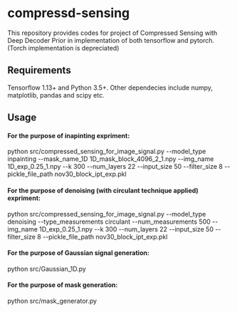 # compressd-sensing

This repository provides codes for project of Compressed Sensing with Deep Decoder Prior in implementation of both tensorflow and pytorch. (Torch implementation is depreciated)

## Requirements
Tensorflow 1.13+ and Python 3.5+. Other dependecies include numpy, matplotlib, pandas and scipy etc.

## Usage
#### For the purpose of inapinting expriment:

python src/compressed_sensing_for_image_signal.py --model_type inpainting --mask_name_1D 1D_mask_block_4096_2_1.npy --img_name 1D_exp_0.25_1.npy --k 300 --num_layers 22 --input_size 50 --filter_size 8 --pickle_file_path nov30_block_ipt_exp.pkl

#### For the purpose of denoising (with circulant technique applied) expriment:

python src/compressed_sensing_for_image_signal.py --model_type denoising --type_measurements circulant --num_measurements 500 --img_name 1D_exp_0.25_1.npy --k 300 --num_layers 22 --input_size 50 --filter_size 8 --pickle_file_path nov30_block_ipt_exp.pkl

#### For the purpose of Gaussian signal generation:

python src/Gaussian_1D.py

#### For the purpose of mask generation:

python src/mask_generator.py


